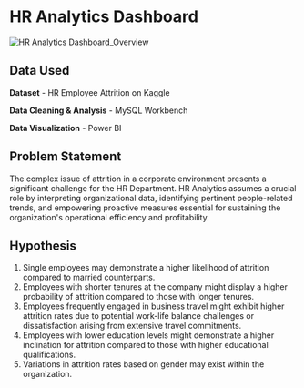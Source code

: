 # HR Analytics Dashboard 
![HR Analytics Dashboard_Overview](https://github.com/shabmei/HR-Analytics/assets/143242186/e34b7105-e5b2-4324-bbfe-40b8491ed0d6)

## Data Used
**Dataset** - HR Employee Attrition on Kaggle

**Data Cleaning & Analysis** - MySQL Workbench

**Data Visualization** - Power BI

## Problem Statement
The complex issue of attrition in a corporate environment presents a significant challenge for the HR Department. HR Analytics assumes a crucial role by interpreting organizational data, identifying pertinent people-related trends, and empowering proactive measures essential for sustaining the organization's operational efficiency and profitability.

## Hypothesis
1. Single employees may demonstrate a higher likelihood of attrition compared to married counterparts.
2. Employees with shorter tenures at the company might display a higher probability of attrition compared to those with longer tenures.
3. Employees frequently engaged in business travel might exhibit higher attrition rates due to potential work-life balance challenges or dissatisfaction arising from extensive travel commitments.
4. Employees with lower education levels might demonstrate a higher inclination for attrition compared to those with higher educational qualifications.
5. Variations in attrition rates based on gender may exist within the organization.
